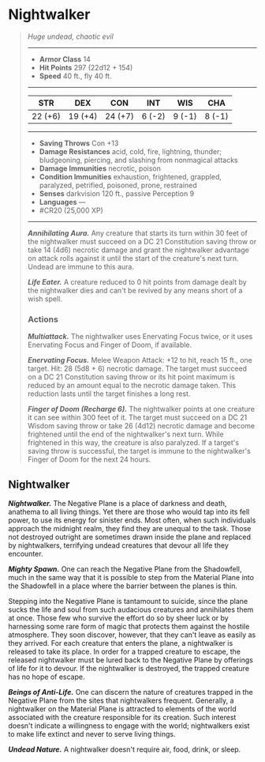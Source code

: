 # Nightwalker
>*Huge undead, chaotic evil*
>___
>- **Armor Class** 14
>- **Hit Points** 297 (22d12 + 154)
>- **Speed** 40 ft., fly 40 ft.
>___
>|STR|DEX|CON|INT|WIS|CHA|
>|:---:|:---:|:---:|:---:|:---:|:---:|
>|22 (+6)|19 (+4)|24 (+7)|6 (-2)|9 (-1)|8 (-1)|
>___
>- **Saving Throws** Con +13
>- **Damage Resistances** acid, cold, fire, lightning, thunder; bludgeoning, piercing, and slashing from nonmagical attacks
>- **Damage Immunities** necrotic, poison
>- **Condition Immunities** exhaustion, frightened, grappled, paralyzed, petrified, poisoned, prone, restrained
>- **Senses** darkvision 120 ft., passive Perception 9
>- **Languages** —
>- #CR20 (25,000 XP)
>___
>***Annihilating Aura.*** Any creature that starts its turn within 30 feet of the nightwalker must succeed on a DC 21 Constitution saving throw or take 14 (4d6) necrotic damage and grant the nightwalker advantage on attack rolls against it until the start of the creature's next turn. Undead are immune to this aura.  
>
>***Life Eater.*** A creature reduced to 0 hit points from damage dealt by the nightwalker dies and can't be revived by any means short of a wish spell.  
>
>### Actions
>***Multiattack.*** The nightwalker uses Enervating Focus twice, or it uses Enervating Focus and Finger of Doom, if available.  
>
>***Enervating Focus.*** Melee Weapon Attack: +12 to hit, reach 15 ft., one target. Hit: 28 (5d8 + 6) necrotic damage. The target must succeed on a DC 21 Constitution saving throw or its hit point maximum is reduced by an amount equal to the necrotic damage taken. This reduction lasts until the target finishes a long rest.  
>
>***Finger of Doom (Recharge 6).*** The nightwalker points at one creature it can see within 300 feet of it. The target must succeed on a DC 21 Wisdom saving throw or take 26 (4d12) necrotic damage and become frightened until the end of the nightwalker's next turn. While frightened in this way, the creature is also paralyzed. If a target's saving throw is successful, the target is immune to the nightwalker's Finger of Doom for the next 24 hours.

## Nightwalker

***Nightwalker.*** The Negative Plane is a place of darkness and death, anathema to all living things. Yet there are those who would tap into its fell power, to use its energy for sinister ends. Most often, when such individuals approach the midnight realm, they find they are unequal to the task. Those not destroyed outright are sometimes drawn inside the plane and replaced by nightwalkers, terrifying undead creatures that devour all life they encounter.

***Mighty Spawn.*** One can reach the Negative Plane from the Shadowfell, much in the same way that it is possible to step from the Material Plane into the Shadowfell in a place where the barrier between the planes is thin.

Stepping into the Negative Plane is tantamount to suicide, since the plane sucks the life and soul from such audacious creatures and annihilates them at once. Those few who survive the effort do so by sheer luck or by harnessing some rare form of magic that protects them against the hostile atmosphere. They soon discover, however, that they can't leave as easily as they arrived. For each creature that enters the plane, a nightwalker is released to take its place. In order for a trapped creature to escape, the released nightwalker must be lured back to the Negative Plane by offerings of life for it to devour. If the nightwalker is destroyed, the trapped creature has no hope of escape.

***Beings of Anti-Life.*** One can discern the nature of creatures trapped in the Negative Plane from the sites that nightwalkers frequent. Generally, a nightwalker on the Material Plane is attracted to elements of the world associated with the creature responsible for its creation. Such interest doesn't indicate a willingness to engage with the world; nightwalkers exist to make life extinct and never to serve living things.

***Undead Nature.*** A nightwalker doesn't require air, food, drink, or sleep.